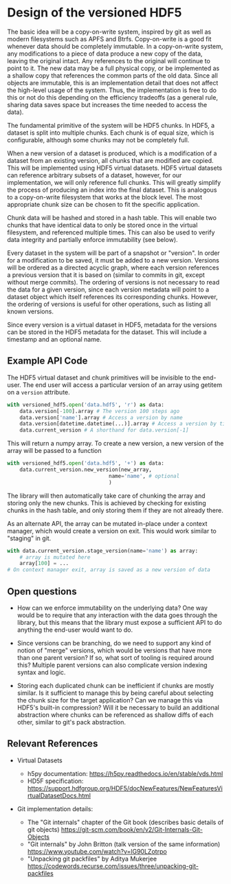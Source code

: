 # Design of the versioned HDF5

The basic idea will be a copy-on-write system, inspired by git as well as modern
filesystems such as APFS and Btrfs. Copy-on-write is a good fit whenever data
should be completely immutable. In a copy-on-write system, any modifications
to a piece of data produce a new copy of the data, leaving the original
intact. Any references to the original will continue to point to it. The new
data may be a full physical copy, or be implemented as a shallow copy that
references the common parts of the old data. Since all objects are immutable,
this is an implementation detail that does not affect the high-level usage of
the system. Thus, the implementation is free to do this or not do this
depending on the efficiency tradeoffs (as a general rule, sharing data saves
space but increases the time needed to access the data).

The fundamental primitive of the system will be HDF5 chunks. In HDF5, a
dataset is split into multiple chunks. Each chunk is of equal size, which is
configurable, although some chunks may not be completely full.

When a new version of a dataset is produced, which is a modification of a
dataset from an existing version, all chunks that are modified are copied.
This will be implemented using HDF5 virtual datasets. HDF5 virtual datasets
can reference arbitrary subsets of a dataset, however, for our implementation,
we will only reference full chunks. This will greatly simplify the process of
producing an index into the final dataset. This is analogous to a
copy-on-write filesystem that works at the block level. The most appropriate
chunk size can be chosen to fit the specific application.

Chunk data will be hashed and stored in a hash table. This will enable two
chunks that have identical data to only be stored once in the virtual
filesystem, and referenced multiple times. This can also be used to verify
data integrity and partially enforce immutability (see below).

Every dataset in the system will be part of a snapshot or "version". In order
for a modification to be saved, it must be added to a new version. Versions
will be ordered as a directed acyclic graph, where each version references a
previous version that it is based on (similar to commits in git, except
without merge commits). The ordering of versions is not necessary to read the
data for a given version, since each version metadata will point to a dataset
object which itself references its corresponding chunks. However, the ordering
of versions is useful for other operations, such as listing all known
versions.

Since every version is a virtual dataset in HDF5, metadata for the
versions can be stored in the HDF5 metadata for the dataset. This will include
a timestamp and an optional name.

## Example API Code

The HDF5 virtual dataset and chunk primitives will be invisible to the
end-user. The end user will access a particular version of an array using
getitem on a `version` attribute.

```py
with versioned_hdf5.open('data.hdf5', 'r') as data:
    data.version[-100].array # The version 100 steps ago
    data.version['name'].array # Access a version by name
    data.version[datetime.datetime(...)].array # Access a version by timestamp
    data.current_version # A shorthand for data.version[-1]
```

This will return a numpy array. To create a new version, a new version of the
array will be passed to a function

```py
with versioned_hdf5.open('data.hdf5', '+') as data:
    data.current_version.new_version(new_array,
                                 name='name', # optional
                                 )
```

The library will then automatically take care of chunking the array and
storing only the new chunks. This is achieved by checking for existing chunks
in the hash table, and only storing them if they are not already there.

As an alternate API, the array can be mutated in-place under a context
manager, which would create a version on exit. This would work similar to
"staging" in git.

```py
with data.current_version.stage_version(name='name') as array:
    # array is mutated here
    array[100] = ...
# On context manager exit, array is saved as a new version of data
```

## Open questions

- How can we enforce immutability on the underlying data? One way would be to
  require that any interaction with the data goes through the library, but
  this means that the library must expose a sufficient API to do anything the
  end-user would want to do.

- Since versions can be branching, do we need to support any kind of notion of
  "merge" versions, which would be versions that have more than one parent
  version? If so, what sort of tooling is required around this? Multiple
  parent versions can also complicate version indexing syntax and logic.

- Storing each duplicated chunk can be inefficient if chunks are mostly
  similar. Is it sufficient to manage this by being careful about selecting
  the chunk size for the target application? Can we manage this via HDF5's
  built-in compression? Will it be necessary to build an additional
  abstraction where chunks can be referenced as shallow diffs of each other,
  similar to git's pack abstraction.

## Relevant References

- Virtual Datasets
  - h5py documentation: https://h5py.readthedocs.io/en/stable/vds.html
  - HD5F specification: https://support.hdfgroup.org/HDF5/docNewFeatures/NewFeaturesVirtualDatasetDocs.html

- Git implementation details:
  - The "Git internals" chapter of the Git book (describes basic details of git objects)
    https://git-scm.com/book/en/v2/Git-Internals-Git-Objects
  - "Git internals" by John Britton (talk version of the same information)
    https://www.youtube.com/watch?v=lG90LZotrpo
  - "Unpacking git packfiles" by Aditya Mukerjee
    https://codewords.recurse.com/issues/three/unpacking-git-packfiles
